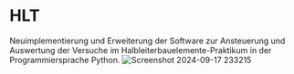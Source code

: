 # HLT

Neuimplementierung und Erweiterung der Software zur Ansteuerung und Auswertung der Versuche im Halbleiterbauelemente-Praktikum in der Programmiersprache Python.
![Screenshot 2024-09-17 233215](https://github.com/user-attachments/assets/c7410bb1-a326-4bb5-965d-0569686663a7)
